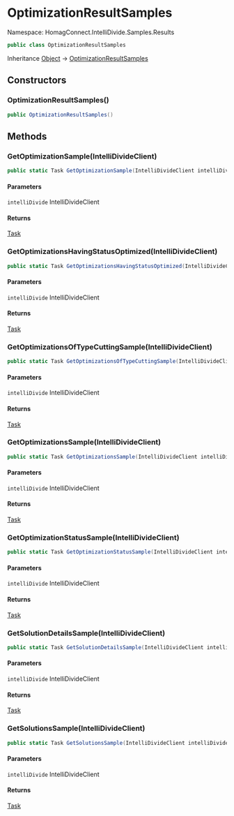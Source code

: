 # OptimizationResultSamples

Namespace: HomagConnect.IntelliDivide.Samples.Results



```csharp
public class OptimizationResultSamples
```

Inheritance [Object](https://docs.microsoft.com/en-us/dotnet/api/system.object) → [OptimizationResultSamples](./homagconnect.intellidivide.samples.results.optimizationresultsamples.md)

## Constructors

### **OptimizationResultSamples()**

```csharp
public OptimizationResultSamples()
```

## Methods

### **GetOptimizationSample(IntelliDivideClient)**



```csharp
public static Task GetOptimizationSample(IntelliDivideClient intelliDivide)
```

#### Parameters

`intelliDivide` IntelliDivideClient<br>

#### Returns

[Task](https://docs.microsoft.com/en-us/dotnet/api/system.threading.tasks.task)<br>

### **GetOptimizationsHavingStatusOptimized(IntelliDivideClient)**



```csharp
public static Task GetOptimizationsHavingStatusOptimized(IntelliDivideClient intelliDivide)
```

#### Parameters

`intelliDivide` IntelliDivideClient<br>

#### Returns

[Task](https://docs.microsoft.com/en-us/dotnet/api/system.threading.tasks.task)<br>

### **GetOptimizationsOfTypeCuttingSample(IntelliDivideClient)**



```csharp
public static Task GetOptimizationsOfTypeCuttingSample(IntelliDivideClient intelliDivide)
```

#### Parameters

`intelliDivide` IntelliDivideClient<br>

#### Returns

[Task](https://docs.microsoft.com/en-us/dotnet/api/system.threading.tasks.task)<br>

### **GetOptimizationsSample(IntelliDivideClient)**



```csharp
public static Task GetOptimizationsSample(IntelliDivideClient intelliDivide)
```

#### Parameters

`intelliDivide` IntelliDivideClient<br>

#### Returns

[Task](https://docs.microsoft.com/en-us/dotnet/api/system.threading.tasks.task)<br>

### **GetOptimizationStatusSample(IntelliDivideClient)**



```csharp
public static Task GetOptimizationStatusSample(IntelliDivideClient intelliDivide)
```

#### Parameters

`intelliDivide` IntelliDivideClient<br>

#### Returns

[Task](https://docs.microsoft.com/en-us/dotnet/api/system.threading.tasks.task)<br>

### **GetSolutionDetailsSample(IntelliDivideClient)**



```csharp
public static Task GetSolutionDetailsSample(IntelliDivideClient intelliDivide)
```

#### Parameters

`intelliDivide` IntelliDivideClient<br>

#### Returns

[Task](https://docs.microsoft.com/en-us/dotnet/api/system.threading.tasks.task)<br>

### **GetSolutionsSample(IntelliDivideClient)**



```csharp
public static Task GetSolutionsSample(IntelliDivideClient intelliDivide)
```

#### Parameters

`intelliDivide` IntelliDivideClient<br>

#### Returns

[Task](https://docs.microsoft.com/en-us/dotnet/api/system.threading.tasks.task)<br>

